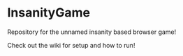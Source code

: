 # InsanityGame
Repository for the unnamed insanity based browser game!

Check out the wiki for setup and how to run!
